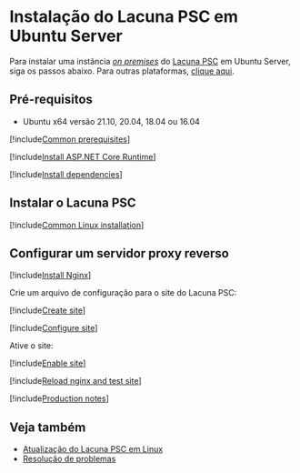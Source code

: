 ﻿# Instalação do Lacuna PSC em Ubuntu Server

Para instalar uma instância [*on premises*](../index.md) do [Lacuna PSC](../../index.md) em Ubuntu Server, siga os passos abaixo. Para outras plataformas, [clique aqui](../index.md).

## Pré-requisitos

* Ubuntu x64 versão 21.10, 20.04, 18.04 ou 16.04

[!include[Common prerequisites](../includes/common-requisites.md)]

[!include[Install ASP.NET Core Runtime](../../../includes/linux/ubuntu/install-aspnetcore-31.md)]

[!include[Install dependencies](../../../includes/linux/ubuntu/install-dependencies.md)]

## Instalar o Lacuna PSC

[!include[Common Linux installation](includes/common-linux-install.md)]

## Configurar um servidor proxy reverso

[!include[Install Nginx](../../../includes/linux/ubuntu/install-nginx.md)]

Crie um arquivo de configuração para o site do Lacuna PSC:

[!include[Create site](../../../../../includes/psc/ubuntu/create-site.md)]

[!include[Configure site](includes/configure-site.md)]

Ative o site:

[!include[Enable site](../../../../../includes/psc/ubuntu/enable-site.md)]

[!include[Reload nginx and test site](includes/reload-and-test.md)]

[!include[Production notes](../includes/production-notes.md)]

## Veja também

* [Atualização do Lacuna PSC em Linux](update.md)
* [Resolução de problemas](troubleshoot/index.md)

